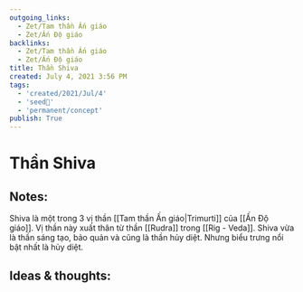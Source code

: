 ```yaml
---
outgoing_links:
  - Zet/Tam thần Ấn giáo
  - Zet/Ấn Độ giáo
backlinks:
  - Zet/Tam thần Ấn giáo
  - Zet/Ấn Độ giáo
title: Thần Shiva
created: July 4, 2021 3:56 PM
tags:
  - 'created/2021/Jul/4'
  - 'seed🥜'
  - 'permanent/concept'
publish: True
---
```

# Thần Shiva

## Notes:
Shiva là một trong 3 vị thần [[Tam thần Ấn giáo|Trimurti]] của [[Ấn Độ giáo]]. Vị thần này xuất thân từ thần [[Rudra]] trong [[Rig - Veda]]. Shiva vừa là thần sáng tạo, bảo quản và cũng là thần hủy diệt. Nhưng biểu trưng nổi bật nhất là hủy diệt.

## Ideas & thoughts:
